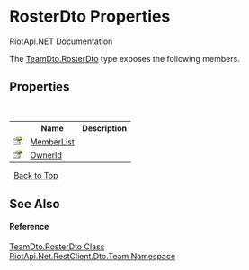 # RosterDto Properties
RiotApi.NET Documentation 

The <a href="0a64924d-a571-ff68-1fcc-e1701b7dc5ef">TeamDto.RosterDto</a> type exposes the following members.


## Properties
&nbsp;<table><tr><th></th><th>Name</th><th>Description</th></tr><tr><td>![Public property](media/pubproperty.gif "Public property")</td><td><a href="aec68165-7f47-cc8c-e2d6-b8f88d9542c2">MemberList</a></td><td></td></tr><tr><td>![Public property](media/pubproperty.gif "Public property")</td><td><a href="f748cf8e-c688-3e92-bed6-ba24df24d3d4">OwnerId</a></td><td></td></tr></table>&nbsp;
<a href="#rosterdto-properties">Back to Top</a>

## See Also


#### Reference
<a href="0a64924d-a571-ff68-1fcc-e1701b7dc5ef">TeamDto.RosterDto Class</a><br /><a href="744a30f7-23c0-2c94-a458-a0b4d260bb19">RiotApi.Net.RestClient.Dto.Team Namespace</a><br />
